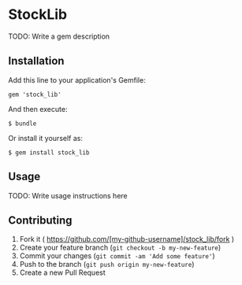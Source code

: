 # StockLib

TODO: Write a gem description

## Installation

Add this line to your application's Gemfile:

    gem 'stock_lib'

And then execute:

    $ bundle

Or install it yourself as:

    $ gem install stock_lib

## Usage

TODO: Write usage instructions here

## Contributing

1. Fork it ( https://github.com/[my-github-username]/stock_lib/fork )
2. Create your feature branch (`git checkout -b my-new-feature`)
3. Commit your changes (`git commit -am 'Add some feature'`)
4. Push to the branch (`git push origin my-new-feature`)
5. Create a new Pull Request
